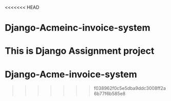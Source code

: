 <<<<<<< HEAD
# Django-Acmeinc-invoice-system
This is Django Assignment project
=======
# Django-Acme-invoice-system
>>>>>>> f038962f0c5e5dba9ddc3008ff2a6b77f6b585e8
